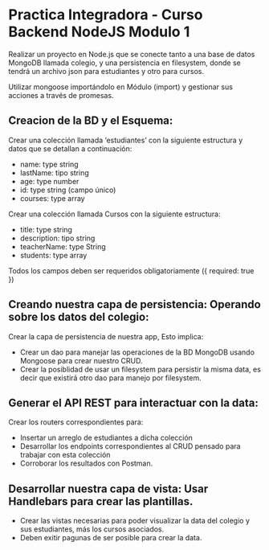 # Practica Integradora - Curso Backend NodeJS Modulo 1

Realizar un proyecto en Node.js que se conecte tanto a una base de datos MongoDB
llamada colegio, y una persistencia en filesystem, donde se tendrá un archivo
json para estudiantes y otro para cursos.

Utilizar mongoose importándolo en Módulo (import) y gestionar sus acciones a
través de promesas.

## Creacion de la BD y el Esquema:

Crear una colección llamada ‘estudiantes’ con la siguiente estructura y datos
que se detallan a continuación:

- name: type string
- lastName: tipo string
- age: type number
- id: type string (campo único)
- courses: type array

Crear una colección llamada Cursos con la siguiente estructura:

- title: type string
- description: tipo string
- teacherName: type String
- students: type array

Todos los campos deben ser requeridos obligatoriamente ({ required: true })

## Creando nuestra capa de persistencia: Operando sobre los datos del colegio:

Crear la capa de persistencia de nuestra app, Esto implica:

- Crear un dao para manejar las operaciones de la BD MongoDB usando Mongoose
  para crear nuestro CRUD.
- Crear la posiblidad de usar un filesystem para persistir la misma data, es
  decir que existirá otro dao para manejo por filesystem.

## Generar el API REST para interactuar con la data:

Crear los routers correspondientes para:

- Insertar un arreglo de estudiantes a dicha colección
- Desarrollar los endpoints correspondientes al CRUD pensado para trabajar con
  esta colección
- Corroborar los resultados con Postman.

## Desarrollar nuestra capa de vista: Usar Handlebars para crear las plantillas.

- Crear las vistas necesarias para poder visualizar la data del colegio y sus
  estudiantes, más los cursos asociados.
- Deben exitir pagunas de ser posible para crear la data.

